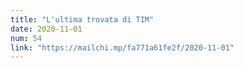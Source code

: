 ```yaml
---
title: "L'ultima trovata di TIM"
date: 2020-11-01
num: 54
link: "https://mailchi.mp/fa771a61fe2f/2020-11-01"
---
```

